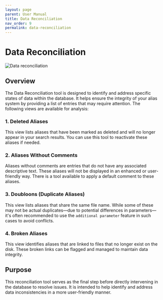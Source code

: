```yaml
---
layout: page
parent: User Manual
title: Data Reconciliation
nav_order: 9
permalink: data-reconciliation
---
```


# Data Reconciliation

![Data reconciliation](../../assets/images/usermanual/data_reconciliation.png)

## Overview

The Data Reconciliation tool is designed to identify and address specific states of data within the database. It helps ensure the integrity of your alias system by providing a list of entries that may require attention. The following views are available for analysis:

### 1. Deleted Aliases
This view lists aliases that have been marked as deleted and will no longer appear in your search results. You can use this tool to reactivate these aliases if needed.

### 2. Aliases Without Comments
Aliases without comments are entries that do not have any associated descriptive text. These aliases will not be displayed in an enhanced or user-friendly way. There is a tool available to apply a default comment to these aliases.

### 3. Doubloons (Duplicate Aliases)
This view lists aliases that share the same file name. While some of these may not be actual duplicates—due to potential differences in parameters—it's often recommended to use the `additional parameter` feature in such cases to avoid conflicts.

### 4. Broken Aliases
This view identifies aliases that are linked to files that no longer exist on the disk. These broken links can be flagged and managed to maintain data integrity.

## Purpose

This reconciliation tool serves as the final step before directly intervening in the database to resolve issues. It is intended to help identify and address data inconsistencies in a more user-friendly manner. 
